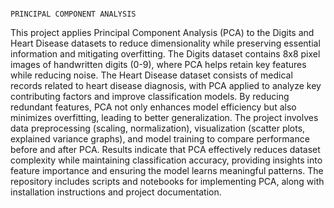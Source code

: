 
                                                                            PRINCIPAL COMPONENT ANALYSIS 
                                                                            
This project applies Principal Component Analysis (PCA) to the Digits and Heart Disease datasets to reduce dimensionality while preserving essential information and mitigating overfitting.
The Digits dataset contains 8x8 pixel images of handwritten digits (0-9), where PCA helps retain key features while reducing noise. 
The Heart Disease dataset consists of medical records related to heart disease diagnosis, with PCA applied to analyze key contributing factors and improve classification models.
By reducing redundant features, PCA not only enhances model efficiency but also minimizes overfitting, leading to better generalization.
The project involves data preprocessing (scaling, normalization), visualization (scatter plots, explained variance graphs), and model training to compare performance before and after PCA.
Results indicate that PCA effectively reduces dataset complexity while maintaining classification accuracy, providing insights into feature importance and ensuring the model learns meaningful patterns. 
The repository includes scripts and notebooks for implementing PCA, along with installation instructions and project documentation.
